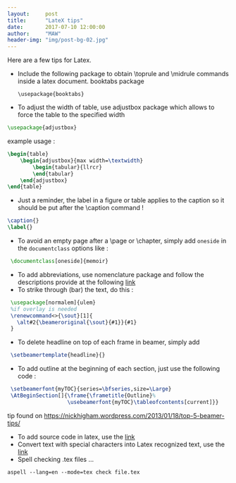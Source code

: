 ```yaml
---
layout:     post
title:      "LateX tips"
date:       2017-07-10 12:00:00
author:     "MAW"
header-img: "img/post-bg-02.jpg"
---
```


Here are a few tips for Latex.

- Include the following package to obtain \toprule and \midrule commands inside a latex document.
  booktabs package 

  ```
  \usepackage{booktabs}
  ```

- To adjust the width of table, use adjustbox package which allows to force the table to the specified width 

```latex
\usepackage{adjustbox}
```

 example usage : 

```latex
\begin{table}
	\begin{adjustbox}{max width=\textwidth}
		\begin{tabular}{llrcr}
		\end{tabular}
	\end{adjustbox}
\end{table}
```

- Just a reminder, the label in a figure or table applies to the caption so it should be put after the \caption command ! 

```latex
\caption{}
\label{}
```

- To avoid an empty page after a \page or \chapter, simply add `oneside` in the `documentclass` options like :

```latex
 \documentclass[oneside]{memoir}
```

- To add abbreviations, use nomenclature package and follow the descriptions provide at the following [link](http://www.xm1math.net/doculatex/nomenclature.html)
- To strike through (bar) the text, do this : 

```latex
 \usepackage[normalem]{ulem}
 %if overlay is needed
 \renewcommand<>{\sout}[1]{
   \alt#2{\beameroriginal{\sout}{#1}}{#1}
 }	
```

- To delete headline on top of each frame in beamer, simply add 

```latex
 \setbeamertemplate{headline}{}
```

- To add outline at the beginning of each section, just use the following code :

```latex
 \setbeamerfont{myTOC}{series=\bfseries,size=\Large}
 \AtBeginSection[]{\frame{\frametitle{Outline}%
                   \usebeamerfont{myTOC}\tableofcontents[current]}}
```

 tip found on https://nickhigham.wordpress.com/2013/01/18/top-5-beamer-tips/ 

- To add source code in latex, use the [link](https://en.wikibooks.org/wiki/LaTeX/Source_Code_Listings)
- Convert text with special characters into Latex recognized text, use the [link](http://w2.syronex.com/jmr/latex-symbols-converter)
- Spell checking .tex files ...

 ```aspell --lang=en --mode=tex check file.tex```
